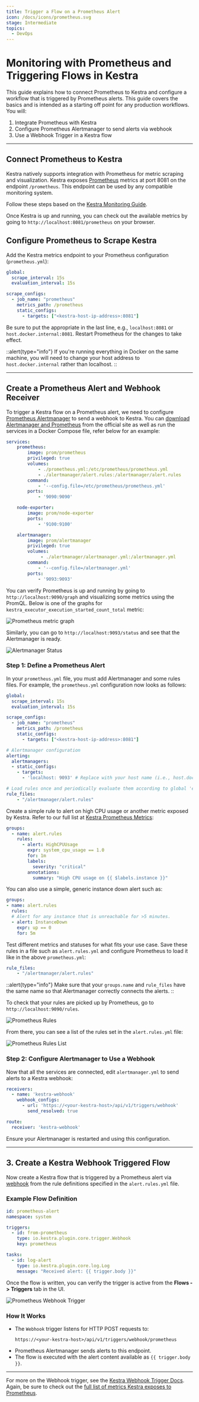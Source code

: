 ```yaml
---
title: Trigger a Flow on a Prometheus Alert
icon: /docs/icons/prometheus.svg
stage: Intermediate
topics:
  - DevOps
---
```


# Monitoring with Prometheus and Triggering Flows in Kestra

This guide explains how to connect Prometheus to Kestra and configure a workflow that is triggered by Prometheus alerts. This guide covers the basics and is intended as a starting off point for any production workflows. You will:

1. Integrate Prometheus with Kestra
2. Configure Prometheus Alertmanager to send alerts via webhook
3. Use a Webhook Trigger in a Kestra flow

---

## Connect Prometheus to Kestra

Kestra natively supports integration with Prometheus for metric scraping and visualization. Kestra exposes [Prometheus](https://prometheus.io/) metrics at port 8081 on the endpoint `/prometheus`. This endpoint can be used by any compatible monitoring system.

Follow these steps based on the [Kestra Monitoring Guide](./monitoring.md).

Once Kestra is up and running, you can check out the available metrics by going to `http://localhost:8081/prometheus` on your browser.

## Configure Prometheus to Scrape Kestra

Add the Kestra metrics endpoint to your Prometheus configuration (`prometheus.yml`):

```yaml
global:
  scrape_interval: 15s
  evaluation_interval: 15s

scrape_configs:
  - job_name: "prometheus"
    metrics_path: /prometheus
    static_configs:
      - targets: ["<kestra-host-ip-address>:8081"]
```

Be sure to put the appropriate <kestra-host-ip-address> in the last line, e.g., `localhost:8081` or `host.docker.internal:8081`. Restart Prometheus for the changes to take effect.

::alert{type="info"}
If you're running everything in Docker on the same machine, you will need to change your host address to `host.docker.internal` rather than localhost.
::

---

## Create a Prometheus Alert and Webhook Receiver

To trigger a Kestra flow on a Prometheus alert, we need to configure [Prometheus Alertmanager](https://github.com/prometheus/alertmanager) to send a webhook to Kestra. You can [download Alertmanager and Prometheus](https://prometheus.io/download/) from the official site as well as run the services in a Docker Compose file, refer below for an example:

```yaml
services:
    prometheus:
        image: prom/prometheus
        privileged: true
        volumes:
            - ./prometheus.yml:/etc/prometheus/prometheus.yml
            - ./alertmanager/alert.rules:/alertmanager/alert.rules
        command:
            - '--config.file=/etc/prometheus/prometheus.yml'
        ports:
            - '9090:9090'

    node-exporter:
        image: prom/node-exporter
        ports:
            - '9100:9100'

    alertmanager:
        image: prom/alertmanager
        privileged: true
        volumes:
             - ./alertmanager/alertmanager.yml:/alertmanager.yml
        command:
            - '--config.file=/alertmanager.yml'
        ports:
            - '9093:9093'
```

You can verify Prometheus is up and running by going to `http://localhost:9090/graph` and visualizing some metrics using the PromQL. Below is one of the graphs for `kestra_executor_execution_started_count_total` metric:

![Prometheus metric graph](/docs/how-to-guides/setup-monitoring/promql_graph.png)

Similarly, you can go to `http://localhost:9093/status` and see that the Alertmanager is ready.

![Alertmanager Status](/docs/how-to-guides/alertmanager-status.png)

### Step 1: Define a Prometheus Alert

In your `prometheus.yml` file, you must add Alertmanager and some rules files. For example, the `prometheus.yml` configuration now looks as follows:

```yaml
global:
  scrape_interval: 15s
  evaluation_interval: 15s

scrape_configs:
  - job_name: "prometheus"
    metrics_path: /prometheus
    static_configs:
      - targets: ["<kestra-host-ip-address>:8081"]

# Alertmanager configuration
alerting:
  alertmanagers:
  - static_configs:
    - targets:
      - 'localhost: 9093' # Replace with your host name (i.e., host.docker.internal)

# Load rules once and periodically evaluate them according to global 'evaluation_interval'.
rule_files:
    - "/alertmanager/alert.rules"
```

Create a simple rule to alert on high CPU usage or another metric exposed by Kestra. Refer to our full list at [Kestra Prometheus Metrics](../09.administrator-guide/prometheus-metrics.md):

```yaml
groups:
  - name: alert.rules
    rules:
      - alert: HighCPUUsage
        expr: system_cpu_usage == 1.0
        for: 1m
        labels:
          severity: "critical"
        annotations:
          summary: "High CPU usage on {{ $labels.instance }}"
```

You can also use a simple, generic instance down alert such as:

```yaml
groups:
- name: alert.rules
  rules:
  # Alert for any instance that is unreachable for >5 minutes.
  - alert: InstanceDown
    expr: up == 0
    for: 5m
```

Test different metrics and statuses for what fits your use case. Save these rules in a file such as `alert.rules.yml` and configure Prometheus to load it like in the above `prometheus.yml`:

```yaml
rule_files:
    - "/alertmanager/alert.rules"
```

::alert{type="info"}
Make sure that your `groups.name` and `rule_files` have the same name so that Alertmanager correctly connects the alerts.
::

To check that your rules are picked up by Prometheus, go to `http://localhost:9090/rules`.

![Prometheus Rules](/docs/how-to-guides/alert-rules.png)

From there, you can see a list of the rules set in the `alert.rules.yml` file:

![Prometheus Rules List](/docs/how-to-guides/alert-rules-list.png)

### Step 2: Configure Alertmanager to Use a Webhook

Now that all the services are connected, edit `alertmanager.yml` to send alerts to a Kestra webhook:

```yaml
receivers:
  - name: 'kestra-webhook'
    webhook_configs:
      - url: 'https://<your-kestra-host>/api/v1/triggers/webhook'
        send_resolved: true

route:
  receiver: 'kestra-webhook'
```

Ensure your Alertmanager is restarted and using this configuration.

---

## 3. Create a Kestra Webhook Triggered Flow

Now create a Kestra flow that is triggered by a Prometheus alert via [webhook](../04.workflow-components/07.triggers/03.webhook-trigger.md) from the rule definitions specified in the `alert.rules.yml` file.

### Example Flow Definition

```yaml
id: prometheus-alert
namespace: system

triggers:
  - id: from-prometheus
    type: io.kestra.plugin.core.trigger.Webhook
    key: prometheus

tasks:
  - id: log-alert
    type: io.kestra.plugin.core.log.Log
    message: "Received alert: {{ trigger.body }}"
```

Once the flow is written, you can verify the trigger is active from the **Flows -> Triggers** tab in the UI.

![Prometheus Webhook Trigger](/docs/how-to-guides/prometheus-webhook-trigger.png)

### How It Works

* The `Webhook` trigger listens for HTTP POST requests to:

  ```
  https://<your-kestra-host>/api/v1/triggers/webhook/prometheus
  ```
- Prometheus Alertmanager sends alerts to this endpoint.
- The flow is executed with the alert content available as `{{ trigger.body }}`.

---

For more on the Webhook trigger, see the [Kestra Webhook Trigger Docs](https://kestra.io/docs/workflow-components/triggers/webhook-trigger). Again, be sure to check out the [full list of metrics Kestra exposes to Prometheus](../09.administrator-guide/prometheus-metrics.md).
